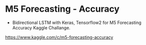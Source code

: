 # M5 Forecasting - Accuracy

- Bidirectional LSTM with Keras, Tensorflow2 for M5 Forecasting Accuracy Kaggle Challange.

https://www.kaggle.com/c/m5-forecasting-accuracy